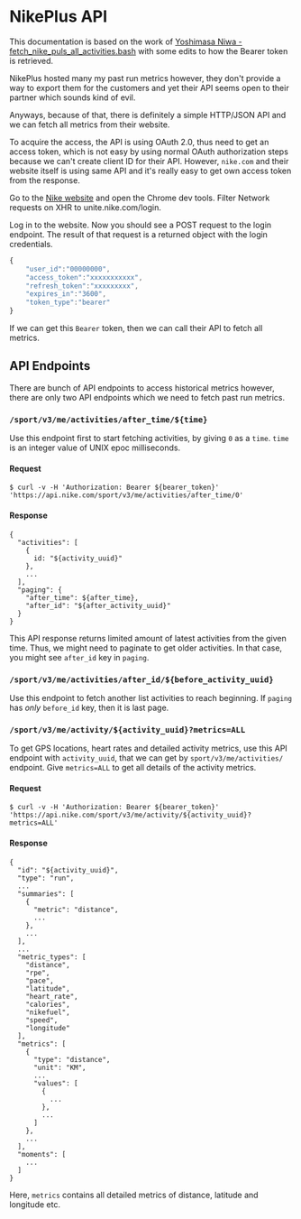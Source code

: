 # NikePlus API

This documentation is based on the work of
[Yoshimasa Niwa - fetch_nike_puls_all_activities.bash](https://gist.github.com/niw/858c1ecaef89858893681e46db63db66) with some edits to how the Bearer token is retrieved.

NikePlus hosted many my past run metrics however, they don't provide a way to export them for the customers and yet their API seems open to their partner which sounds kind of evil.

Anyways, because of that, there is definitely a simple HTTP/JSON API and we can fetch all metrics from their website.

To acquire the access, the API is using OAuth 2.0, thus need to get an access token, which is not easy by using normal OAuth authorization steps because we can't create client ID for their API. However, `nike.com` and their website itself is using same API and it's really easy to get own access token from the response.

Go to the [Nike website](https://www.nike.com) and open the Chrome dev tools. Filter Network requests on XHR to unite.nike.com/login.

Log in to the website. Now you should see a POST request to the login endpoint. The result of that request is a returned object with the login credentials.
```javascript
{
    "user_id":"00000000",
    "access_token":"xxxxxxxxxxx",
    "refresh_token":"xxxxxxxxx",
    "expires_in":"3600",
    "token_type":"bearer"
}
```

If we can get this `Bearer` token, then we can call their API to fetch all metrics.

## API Endpoints

There are bunch of API endpoints to access historical metrics however, there are only two API endpoints which we need to fetch past run metrics.

### `/sport/v3/me/activities/after_time/${time}`

Use this endpoint first to start fetching activities, by giving `0` as a `time`. `time` is an integer value of UNIX epoc milliseconds.

#### Request

    $ curl -v -H 'Authorization: Bearer ${bearer_token}' 'https://api.nike.com/sport/v3/me/activities/after_time/0'

#### Response

    {
      "activities": [
        {
          id: "${activity_uuid}"
        },
        ...
      ],
      "paging": {
        "after_time": ${after_time},
        "after_id": "${after_activity_uuid}"
      }
    }

This API response returns limited amount of latest activities from the given time. Thus, we might need to paginate to get older activities. In that case, you might see `after_id` key in `paging`.

### `/sport/v3/me/activities/after_id/${before_activity_uuid}`

Use this endpoint to fetch another list activities to reach beginning. If `paging` has *only* `before_id` key, then it is last page.

### `/sport/v3/me/activity/${activity_uuid}?metrics=ALL`

To get GPS locations, heart rates and detailed activity metrics, use this API endpoint with `activity_uuid`, that we can get by `sport/v3/me/activities/` endpoint.
Give `metrics=ALL` to get all details of the activity metrics.

#### Request

    $ curl -v -H 'Authorization: Bearer ${bearer_token}' 'https://api.nike.com/sport/v3/me/activity/${activity_uuid}?metrics=ALL'

#### Response

    {
      "id": "${activity_uuid}",
      "type": "run",
      ...
      "summaries": [
        {
          "metric": "distance",
          ...
        },
        ...
      ],
      ...
      "metric_types": [
        "distance",
        "rpe",
        "pace",
        "latitude",
        "heart_rate",
        "calories",
        "nikefuel",
        "speed",
        "longitude"
      ],
      "metrics": [
        {
          "type": "distance",
          "unit": "KM",
          ...
          "values": [
            {
              ...
            },
            ...
          ]
        },
        ...
      ],
      "moments": [
        ...
      ]
    }

Here, `metrics` contains all detailed metrics of distance, latitude and longitude etc.
